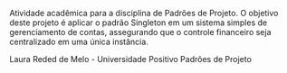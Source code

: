 Atividade acadêmica para a disciplina de Padrões de Projeto. O objetivo deste projeto é aplicar o padrão Singleton em um sistema simples de gerenciamento de contas, assegurando que o controle financeiro seja centralizado em uma única instância.

Laura Reded de Melo - Universidade Positivo Padrões de Projeto